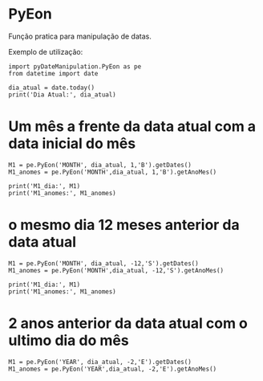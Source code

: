 # PyEon
Função pratica para manipulação de datas.

Exemplo de utilização:
```
import pyDateManipulation.PyEon as pe
from datetime import date 

dia_atual = date.today()
print('Dia Atual:', dia_atual)
```

# Um mês a frente da data atual com a data inicial do mês
```
M1 = pe.PyEon('MONTH', dia_atual, 1,'B').getDates()
M1_anomes = pe.PyEon('MONTH',dia_atual, 1,'B').getAnoMes()

print('M1_dia:', M1)
print('M1_anomes:', M1_anomes)
```
# o mesmo dia 12 meses anterior da data atual
```
M1 = pe.PyEon('MONTH', dia_atual, -12,'S').getDates()
M1_anomes = pe.PyEon('MONTH',dia_atual, -12,'S').getAnoMes()

print('M1_dia:', M1)
print('M1_anomes:', M1_anomes)
```

# 2 anos anterior da data atual com o ultimo dia do mês
```
M1 = pe.PyEon('YEAR', dia_atual, -2,'E').getDates()
M1_anomes = pe.PyEon('YEAR',dia_atual, -2,'E').getAnoMes()
```
